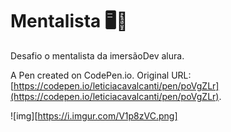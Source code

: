 # Mentalista :desktop_computer::crystal_ball:

Desafio o mentalista da imersãoDev alura. 

A Pen created on CodePen.io. Original URL: [https://codepen.io/leticiacavalcanti/pen/poVgZLr](https://codepen.io/leticiacavalcanti/pen/poVgZLr).

![img][https://i.imgur.com/V1p8zVC.png]

